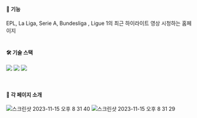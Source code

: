 #### 🔎 기능

EPL, La Liga, Serie A, Bundesliga , Ligue 1의 최근 하이라이트 영상 시청하는 홈페이지

#

#### 🛠 기술 스택

<img src="https://img.shields.io/badge/html5-E34F26?style=for-the-badge&logo=html5&logoColor=white">  <img src="https://img.shields.io/badge/css-1572B6?style=for-the-badge&logo=css3&logoColor=white">  <img src="https://img.shields.io/badge/javascript-F7DF1E?style=for-the-badge&logo=javascript&logoColor=black"> 

<br>


#### 👀 각 페이지 소개
![스크린샷 2023-11-15 오후 8 31 40](https://github.com/Sukyeong-Kwak/Elice-House/assets/114588184/aebcb975-dfaa-40b9-a6f4-e7bde69dff43)
![스크린샷 2023-11-15 오후 8 31 29](https://github.com/Sukyeong-Kwak/Elice-House/assets/114588184/0dd0ba16-457c-4200-b105-e035d65bc713)

